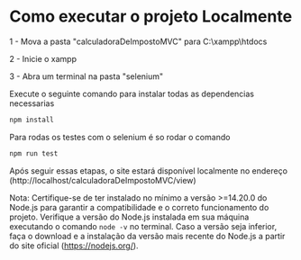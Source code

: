 # Como executar o projeto Localmente

1 - Mova a pasta "calculadoraDeImpostoMVC" para C:\xampp\htdocs

2 - Inicie o xampp

3 - Abra um terminal na pasta "selenium"

Execute o seguinte comando para instalar todas as dependencias necessarias

```sh
npm install 
```
Para rodas os testes com o selenium é so rodar o comando

```sh
npm run test 
```
Após seguir essas etapas, o site estará disponível localmente no endereço (http://localhost/calculadoraDeImpostoMVC/view)

Nota: Certifique-se de ter instalado no mínimo a versão >=14.20.0 do Node.js para garantir a compatibilidade e o correto funcionamento do projeto. Verifique a versão do Node.js instalada em sua máquina executando o comando ``` node -v ``` no terminal. Caso a versão seja inferior, faça o download e a instalação da versão mais recente do Node.js a partir do site oficial (https://nodejs.org/).
